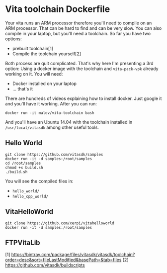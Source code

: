 # Vita toolchain Dockerfile

Your vita runs an ARM processor therefore you'll need to compile on an ARM
processor. That can be hard to find and can be very slow. You can also
compile in your laptop, but you'll need a toolchain. So far you have two
options:

  - prebuilt toolchain[1]
  - Compile the toolchain yourself[2]

Both process are quit complicated. That's why here I'm presenting a 3rd option:
Using a docker image with the toolchain and `vita-pack-vpk` already working on
it. You will need:

  - Docker installed on your laptop
  - ... that's it

There are hundreds of videos explaining how to install docker. Just google it
and you'll have it working. After you can run:

```
docker run -it malev/vita-toolchain bash
```

And you'll have an Ubuntu 14.04 with the toolchain installed in
`/usr/local/vitasdk` among other useful tools.

## Hello World

```
git clone https://github.com/vitasdk/samples
docker run -it -d samples:/root/samples
cd /root/samples
chmod +x build.sh
./build.sh
```

You will see the compiled files in:

  - `hello_world/`
  - `hello_cpp_world/`

## VitaHelloWorld

```
git clone https://github.com/xerpi/vitahelloworld
docker run -it -d samples:/root/samples
```

## FTPVitaLib


[1] https://bintray.com/package/files/vitasdk/vitasdk/toolchain?order=desc&sort=fileLastModified&basePath=&tab=files
[2] https://github.com/vitasdk/buildscripts
